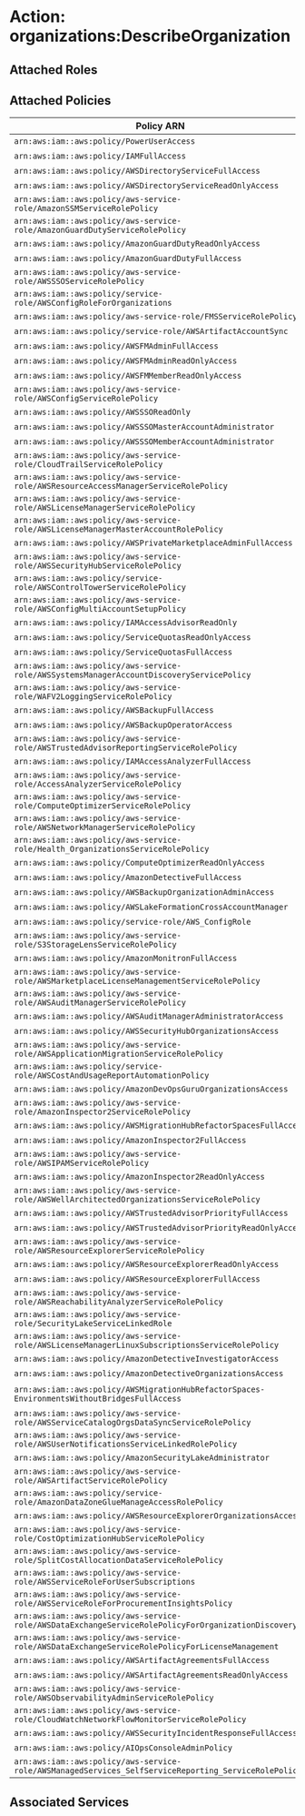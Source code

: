 # Action: organizations:DescribeOrganization

## Attached Roles

## Attached Policies

| Policy ARN | Policy Name |
|------------|-------------|
| `arn:aws:iam::aws:policy/PowerUserAccess` | [PowerUserAccess](../policies.md#poweruseraccess) |
| `arn:aws:iam::aws:policy/IAMFullAccess` | [IAMFullAccess](../policies.md#iamfullaccess) |
| `arn:aws:iam::aws:policy/AWSDirectoryServiceFullAccess` | [AWSDirectoryServiceFullAccess](../policies.md#awsdirectoryservicefullaccess) |
| `arn:aws:iam::aws:policy/AWSDirectoryServiceReadOnlyAccess` | [AWSDirectoryServiceReadOnlyAccess](../policies.md#awsdirectoryservicereadonlyaccess) |
| `arn:aws:iam::aws:policy/aws-service-role/AmazonSSMServiceRolePolicy` | [AmazonSSMServiceRolePolicy](../policies.md#amazonssmservicerolepolicy) |
| `arn:aws:iam::aws:policy/aws-service-role/AmazonGuardDutyServiceRolePolicy` | [AmazonGuardDutyServiceRolePolicy](../policies.md#amazonguarddutyservicerolepolicy) |
| `arn:aws:iam::aws:policy/AmazonGuardDutyReadOnlyAccess` | [AmazonGuardDutyReadOnlyAccess](../policies.md#amazonguarddutyreadonlyaccess) |
| `arn:aws:iam::aws:policy/AmazonGuardDutyFullAccess` | [AmazonGuardDutyFullAccess](../policies.md#amazonguarddutyfullaccess) |
| `arn:aws:iam::aws:policy/aws-service-role/AWSSSOServiceRolePolicy` | [AWSSSOServiceRolePolicy](../policies.md#awsssoservicerolepolicy) |
| `arn:aws:iam::aws:policy/service-role/AWSConfigRoleForOrganizations` | [AWSConfigRoleForOrganizations](../policies.md#awsconfigrolefororganizations) |
| `arn:aws:iam::aws:policy/aws-service-role/FMSServiceRolePolicy` | [FMSServiceRolePolicy](../policies.md#fmsservicerolepolicy) |
| `arn:aws:iam::aws:policy/service-role/AWSArtifactAccountSync` | [AWSArtifactAccountSync](../policies.md#awsartifactaccountsync) |
| `arn:aws:iam::aws:policy/AWSFMAdminFullAccess` | [AWSFMAdminFullAccess](../policies.md#awsfmadminfullaccess) |
| `arn:aws:iam::aws:policy/AWSFMAdminReadOnlyAccess` | [AWSFMAdminReadOnlyAccess](../policies.md#awsfmadminreadonlyaccess) |
| `arn:aws:iam::aws:policy/AWSFMMemberReadOnlyAccess` | [AWSFMMemberReadOnlyAccess](../policies.md#awsfmmemberreadonlyaccess) |
| `arn:aws:iam::aws:policy/aws-service-role/AWSConfigServiceRolePolicy` | [AWSConfigServiceRolePolicy](../policies.md#awsconfigservicerolepolicy) |
| `arn:aws:iam::aws:policy/AWSSSOReadOnly` | [AWSSSOReadOnly](../policies.md#awsssoreadonly) |
| `arn:aws:iam::aws:policy/AWSSSOMasterAccountAdministrator` | [AWSSSOMasterAccountAdministrator](../policies.md#awsssomasteraccountadministrator) |
| `arn:aws:iam::aws:policy/AWSSSOMemberAccountAdministrator` | [AWSSSOMemberAccountAdministrator](../policies.md#awsssomemberaccountadministrator) |
| `arn:aws:iam::aws:policy/aws-service-role/CloudTrailServiceRolePolicy` | [CloudTrailServiceRolePolicy](../policies.md#cloudtrailservicerolepolicy) |
| `arn:aws:iam::aws:policy/aws-service-role/AWSResourceAccessManagerServiceRolePolicy` | [AWSResourceAccessManagerServiceRolePolicy](../policies.md#awsresourceaccessmanagerservicerolepolicy) |
| `arn:aws:iam::aws:policy/aws-service-role/AWSLicenseManagerServiceRolePolicy` | [AWSLicenseManagerServiceRolePolicy](../policies.md#awslicensemanagerservicerolepolicy) |
| `arn:aws:iam::aws:policy/aws-service-role/AWSLicenseManagerMasterAccountRolePolicy` | [AWSLicenseManagerMasterAccountRolePolicy](../policies.md#awslicensemanagermasteraccountrolepolicy) |
| `arn:aws:iam::aws:policy/AWSPrivateMarketplaceAdminFullAccess` | [AWSPrivateMarketplaceAdminFullAccess](../policies.md#awsprivatemarketplaceadminfullaccess) |
| `arn:aws:iam::aws:policy/aws-service-role/AWSSecurityHubServiceRolePolicy` | [AWSSecurityHubServiceRolePolicy](../policies.md#awssecurityhubservicerolepolicy) |
| `arn:aws:iam::aws:policy/service-role/AWSControlTowerServiceRolePolicy` | [AWSControlTowerServiceRolePolicy](../policies.md#awscontroltowerservicerolepolicy) |
| `arn:aws:iam::aws:policy/aws-service-role/AWSConfigMultiAccountSetupPolicy` | [AWSConfigMultiAccountSetupPolicy](../policies.md#awsconfigmultiaccountsetuppolicy) |
| `arn:aws:iam::aws:policy/IAMAccessAdvisorReadOnly` | [IAMAccessAdvisorReadOnly](../policies.md#iamaccessadvisorreadonly) |
| `arn:aws:iam::aws:policy/ServiceQuotasReadOnlyAccess` | [ServiceQuotasReadOnlyAccess](../policies.md#servicequotasreadonlyaccess) |
| `arn:aws:iam::aws:policy/ServiceQuotasFullAccess` | [ServiceQuotasFullAccess](../policies.md#servicequotasfullaccess) |
| `arn:aws:iam::aws:policy/aws-service-role/AWSSystemsManagerAccountDiscoveryServicePolicy` | [AWSSystemsManagerAccountDiscoveryServicePolicy](../policies.md#awssystemsmanageraccountdiscoveryservicepolicy) |
| `arn:aws:iam::aws:policy/aws-service-role/WAFV2LoggingServiceRolePolicy` | [WAFV2LoggingServiceRolePolicy](../policies.md#wafv2loggingservicerolepolicy) |
| `arn:aws:iam::aws:policy/AWSBackupFullAccess` | [AWSBackupFullAccess](../policies.md#awsbackupfullaccess) |
| `arn:aws:iam::aws:policy/AWSBackupOperatorAccess` | [AWSBackupOperatorAccess](../policies.md#awsbackupoperatoraccess) |
| `arn:aws:iam::aws:policy/aws-service-role/AWSTrustedAdvisorReportingServiceRolePolicy` | [AWSTrustedAdvisorReportingServiceRolePolicy](../policies.md#awstrustedadvisorreportingservicerolepolicy) |
| `arn:aws:iam::aws:policy/IAMAccessAnalyzerFullAccess` | [IAMAccessAnalyzerFullAccess](../policies.md#iamaccessanalyzerfullaccess) |
| `arn:aws:iam::aws:policy/aws-service-role/AccessAnalyzerServiceRolePolicy` | [AccessAnalyzerServiceRolePolicy](../policies.md#accessanalyzerservicerolepolicy) |
| `arn:aws:iam::aws:policy/aws-service-role/ComputeOptimizerServiceRolePolicy` | [ComputeOptimizerServiceRolePolicy](../policies.md#computeoptimizerservicerolepolicy) |
| `arn:aws:iam::aws:policy/aws-service-role/AWSNetworkManagerServiceRolePolicy` | [AWSNetworkManagerServiceRolePolicy](../policies.md#awsnetworkmanagerservicerolepolicy) |
| `arn:aws:iam::aws:policy/aws-service-role/Health_OrganizationsServiceRolePolicy` | [Health_OrganizationsServiceRolePolicy](../policies.md#health_organizationsservicerolepolicy) |
| `arn:aws:iam::aws:policy/ComputeOptimizerReadOnlyAccess` | [ComputeOptimizerReadOnlyAccess](../policies.md#computeoptimizerreadonlyaccess) |
| `arn:aws:iam::aws:policy/AmazonDetectiveFullAccess` | [AmazonDetectiveFullAccess](../policies.md#amazondetectivefullaccess) |
| `arn:aws:iam::aws:policy/AWSBackupOrganizationAdminAccess` | [AWSBackupOrganizationAdminAccess](../policies.md#awsbackuporganizationadminaccess) |
| `arn:aws:iam::aws:policy/AWSLakeFormationCrossAccountManager` | [AWSLakeFormationCrossAccountManager](../policies.md#awslakeformationcrossaccountmanager) |
| `arn:aws:iam::aws:policy/service-role/AWS_ConfigRole` | [AWS_ConfigRole](../policies.md#aws_configrole) |
| `arn:aws:iam::aws:policy/aws-service-role/S3StorageLensServiceRolePolicy` | [S3StorageLensServiceRolePolicy](../policies.md#s3storagelensservicerolepolicy) |
| `arn:aws:iam::aws:policy/AmazonMonitronFullAccess` | [AmazonMonitronFullAccess](../policies.md#amazonmonitronfullaccess) |
| `arn:aws:iam::aws:policy/aws-service-role/AWSMarketplaceLicenseManagementServiceRolePolicy` | [AWSMarketplaceLicenseManagementServiceRolePolicy](../policies.md#awsmarketplacelicensemanagementservicerolepolicy) |
| `arn:aws:iam::aws:policy/aws-service-role/AWSAuditManagerServiceRolePolicy` | [AWSAuditManagerServiceRolePolicy](../policies.md#awsauditmanagerservicerolepolicy) |
| `arn:aws:iam::aws:policy/AWSAuditManagerAdministratorAccess` | [AWSAuditManagerAdministratorAccess](../policies.md#awsauditmanageradministratoraccess) |
| `arn:aws:iam::aws:policy/AWSSecurityHubOrganizationsAccess` | [AWSSecurityHubOrganizationsAccess](../policies.md#awssecurityhuborganizationsaccess) |
| `arn:aws:iam::aws:policy/aws-service-role/AWSApplicationMigrationServiceRolePolicy` | [AWSApplicationMigrationServiceRolePolicy](../policies.md#awsapplicationmigrationservicerolepolicy) |
| `arn:aws:iam::aws:policy/service-role/AWSCostAndUsageReportAutomationPolicy` | [AWSCostAndUsageReportAutomationPolicy](../policies.md#awscostandusagereportautomationpolicy) |
| `arn:aws:iam::aws:policy/AmazonDevOpsGuruOrganizationsAccess` | [AmazonDevOpsGuruOrganizationsAccess](../policies.md#amazondevopsguruorganizationsaccess) |
| `arn:aws:iam::aws:policy/aws-service-role/AmazonInspector2ServiceRolePolicy` | [AmazonInspector2ServiceRolePolicy](../policies.md#amazoninspector2servicerolepolicy) |
| `arn:aws:iam::aws:policy/AWSMigrationHubRefactorSpacesFullAccess` | [AWSMigrationHubRefactorSpacesFullAccess](../policies.md#awsmigrationhubrefactorspacesfullaccess) |
| `arn:aws:iam::aws:policy/AmazonInspector2FullAccess` | [AmazonInspector2FullAccess](../policies.md#amazoninspector2fullaccess) |
| `arn:aws:iam::aws:policy/aws-service-role/AWSIPAMServiceRolePolicy` | [AWSIPAMServiceRolePolicy](../policies.md#awsipamservicerolepolicy) |
| `arn:aws:iam::aws:policy/AmazonInspector2ReadOnlyAccess` | [AmazonInspector2ReadOnlyAccess](../policies.md#amazoninspector2readonlyaccess) |
| `arn:aws:iam::aws:policy/aws-service-role/AWSWellArchitectedOrganizationsServiceRolePolicy` | [AWSWellArchitectedOrganizationsServiceRolePolicy](../policies.md#awswellarchitectedorganizationsservicerolepolicy) |
| `arn:aws:iam::aws:policy/AWSTrustedAdvisorPriorityFullAccess` | [AWSTrustedAdvisorPriorityFullAccess](../policies.md#awstrustedadvisorpriorityfullaccess) |
| `arn:aws:iam::aws:policy/AWSTrustedAdvisorPriorityReadOnlyAccess` | [AWSTrustedAdvisorPriorityReadOnlyAccess](../policies.md#awstrustedadvisorpriorityreadonlyaccess) |
| `arn:aws:iam::aws:policy/aws-service-role/AWSResourceExplorerServiceRolePolicy` | [AWSResourceExplorerServiceRolePolicy](../policies.md#awsresourceexplorerservicerolepolicy) |
| `arn:aws:iam::aws:policy/AWSResourceExplorerReadOnlyAccess` | [AWSResourceExplorerReadOnlyAccess](../policies.md#awsresourceexplorerreadonlyaccess) |
| `arn:aws:iam::aws:policy/AWSResourceExplorerFullAccess` | [AWSResourceExplorerFullAccess](../policies.md#awsresourceexplorerfullaccess) |
| `arn:aws:iam::aws:policy/aws-service-role/AWSReachabilityAnalyzerServiceRolePolicy` | [AWSReachabilityAnalyzerServiceRolePolicy](../policies.md#awsreachabilityanalyzerservicerolepolicy) |
| `arn:aws:iam::aws:policy/aws-service-role/SecurityLakeServiceLinkedRole` | [SecurityLakeServiceLinkedRole](../policies.md#securitylakeservicelinkedrole) |
| `arn:aws:iam::aws:policy/aws-service-role/AWSLicenseManagerLinuxSubscriptionsServiceRolePolicy` | [AWSLicenseManagerLinuxSubscriptionsServiceRolePolicy](../policies.md#awslicensemanagerlinuxsubscriptionsservicerolepolicy) |
| `arn:aws:iam::aws:policy/AmazonDetectiveInvestigatorAccess` | [AmazonDetectiveInvestigatorAccess](../policies.md#amazondetectiveinvestigatoraccess) |
| `arn:aws:iam::aws:policy/AmazonDetectiveOrganizationsAccess` | [AmazonDetectiveOrganizationsAccess](../policies.md#amazondetectiveorganizationsaccess) |
| `arn:aws:iam::aws:policy/AWSMigrationHubRefactorSpaces-EnvironmentsWithoutBridgesFullAccess` | [AWSMigrationHubRefactorSpaces-EnvironmentsWithoutBridgesFullAccess](../policies.md#awsmigrationhubrefactorspaces-environmentswithoutbridgesfullaccess) |
| `arn:aws:iam::aws:policy/aws-service-role/AWSServiceCatalogOrgsDataSyncServiceRolePolicy` | [AWSServiceCatalogOrgsDataSyncServiceRolePolicy](../policies.md#awsservicecatalogorgsdatasyncservicerolepolicy) |
| `arn:aws:iam::aws:policy/aws-service-role/AWSUserNotificationsServiceLinkedRolePolicy` | [AWSUserNotificationsServiceLinkedRolePolicy](../policies.md#awsusernotificationsservicelinkedrolepolicy) |
| `arn:aws:iam::aws:policy/AmazonSecurityLakeAdministrator` | [AmazonSecurityLakeAdministrator](../policies.md#amazonsecuritylakeadministrator) |
| `arn:aws:iam::aws:policy/aws-service-role/AWSArtifactServiceRolePolicy` | [AWSArtifactServiceRolePolicy](../policies.md#awsartifactservicerolepolicy) |
| `arn:aws:iam::aws:policy/service-role/AmazonDataZoneGlueManageAccessRolePolicy` | [AmazonDataZoneGlueManageAccessRolePolicy](../policies.md#amazondatazonegluemanageaccessrolepolicy) |
| `arn:aws:iam::aws:policy/AWSResourceExplorerOrganizationsAccess` | [AWSResourceExplorerOrganizationsAccess](../policies.md#awsresourceexplorerorganizationsaccess) |
| `arn:aws:iam::aws:policy/aws-service-role/CostOptimizationHubServiceRolePolicy` | [CostOptimizationHubServiceRolePolicy](../policies.md#costoptimizationhubservicerolepolicy) |
| `arn:aws:iam::aws:policy/aws-service-role/SplitCostAllocationDataServiceRolePolicy` | [SplitCostAllocationDataServiceRolePolicy](../policies.md#splitcostallocationdataservicerolepolicy) |
| `arn:aws:iam::aws:policy/aws-service-role/AWSServiceRoleForUserSubscriptions` | [AWSServiceRoleForUserSubscriptions](../policies.md#awsserviceroleforusersubscriptions) |
| `arn:aws:iam::aws:policy/aws-service-role/AWSServiceRoleForProcurementInsightsPolicy` | [AWSServiceRoleForProcurementInsightsPolicy](../policies.md#awsserviceroleforprocurementinsightspolicy) |
| `arn:aws:iam::aws:policy/aws-service-role/AWSDataExchangeServiceRolePolicyForOrganizationDiscovery` | [AWSDataExchangeServiceRolePolicyForOrganizationDiscovery](../policies.md#awsdataexchangeservicerolepolicyfororganizationdiscovery) |
| `arn:aws:iam::aws:policy/aws-service-role/AWSDataExchangeServiceRolePolicyForLicenseManagement` | [AWSDataExchangeServiceRolePolicyForLicenseManagement](../policies.md#awsdataexchangeservicerolepolicyforlicensemanagement) |
| `arn:aws:iam::aws:policy/AWSArtifactAgreementsFullAccess` | [AWSArtifactAgreementsFullAccess](../policies.md#awsartifactagreementsfullaccess) |
| `arn:aws:iam::aws:policy/AWSArtifactAgreementsReadOnlyAccess` | [AWSArtifactAgreementsReadOnlyAccess](../policies.md#awsartifactagreementsreadonlyaccess) |
| `arn:aws:iam::aws:policy/aws-service-role/AWSObservabilityAdminServiceRolePolicy` | [AWSObservabilityAdminServiceRolePolicy](../policies.md#awsobservabilityadminservicerolepolicy) |
| `arn:aws:iam::aws:policy/aws-service-role/CloudWatchNetworkFlowMonitorServiceRolePolicy` | [CloudWatchNetworkFlowMonitorServiceRolePolicy](../policies.md#cloudwatchnetworkflowmonitorservicerolepolicy) |
| `arn:aws:iam::aws:policy/AWSSecurityIncidentResponseFullAccess` | [AWSSecurityIncidentResponseFullAccess](../policies.md#awssecurityincidentresponsefullaccess) |
| `arn:aws:iam::aws:policy/AIOpsConsoleAdminPolicy` | [AIOpsConsoleAdminPolicy](../policies.md#aiopsconsoleadminpolicy) |
| `arn:aws:iam::aws:policy/aws-service-role/AWSManagedServices_SelfServiceReporting_ServiceRolePolicy` | [AWSManagedServices_SelfServiceReporting_ServiceRolePolicy](../policies.md#awsmanagedservices_selfservicereporting_servicerolepolicy) |

## Associated Services

